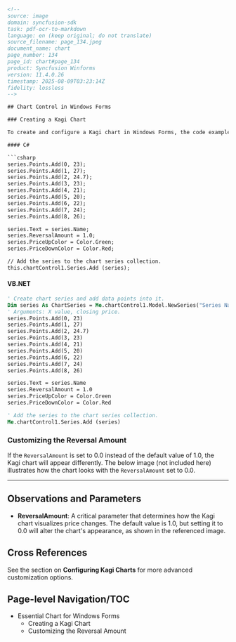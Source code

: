 ```html
<!-- 
source: image
domain: syncfusion-sdk
task: pdf-ocr-to-markdown
language: en (keep original; do not translate)
source_filename: page_134.jpeg
document_name: chart
page_number: 134
page_id: chart#page_134
product: Syncfusion Winforms
version: 11.4.0.26
timestamp: 2025-08-09T03:23:14Z
fidelity: lossless
--> 

## Chart Control in Windows Forms

### Creating a Kagi Chart

To create and configure a Kagi chart in Windows Forms, the code examples below demonstrate how to add data points and customize the appearance of the chart.

#### C#

```csharp
series.Points.Add(0, 23);
series.Points.Add(1, 27);
series.Points.Add(2, 24.7);
series.Points.Add(3, 23);
series.Points.Add(4, 21);
series.Points.Add(5, 20);
series.Points.Add(6, 22);
series.Points.Add(7, 24);
series.Points.Add(8, 26);

series.Text = series.Name;
series.ReversalAmount = 1.0;
series.PriceUpColor = Color.Green;
series.PriceDownColor = Color.Red;

// Add the series to the chart series collection.
this.chartControl1.Series.Add (series);
```

#### VB.NET

```vb
' Create chart series and add data points into it.
Dim series As ChartSeries = Me.chartControl1.Model.NewSeries("Series Name", ChartSeriesType.Kagi)
' Arguments: X value, closing price.
series.Points.Add(0, 23)
series.Points.Add(1, 27)
series.Points.Add(2, 24.7)
series.Points.Add(3, 23)
series.Points.Add(4, 21)
series.Points.Add(5, 20)
series.Points.Add(6, 22)
series.Points.Add(7, 24)
series.Points.Add(8, 26)

series.Text = series.Name
series.ReversalAmount = 1.0
series.PriceUpColor = Color.Green
series.PriceDownColor = Color.Red

' Add the series to the chart series collection.
Me.chartControl1.Series.Add (series)
```

### Customizing the Reversal Amount

If the `ReversalAmount` is set to 0.0 instead of the default value of 1.0, the Kagi chart will appear differently. The below image (not included here) illustrates how the chart looks with the `ReversalAmount` set to 0.0.

---

## Observations and Parameters

- **ReversalAmount**: A critical parameter that determines how the Kagi chart visualizes price changes. The default value is 1.0, but setting it to 0.0 will alter the chart's appearance, as shown in the referenced image.

## Cross References

See the section on **Configuring Kagi Charts** for more advanced customization options.

## Page-level Navigation/TOC

- Essential Chart for Windows Forms
  - Creating a Kagi Chart
  - Customizing the Reversal Amount

<!-- tags: [chart, kagi chart, windows forms] keywords: [reversal amount, kagi chart customization, series, price up color, price down color, data points] -->
```